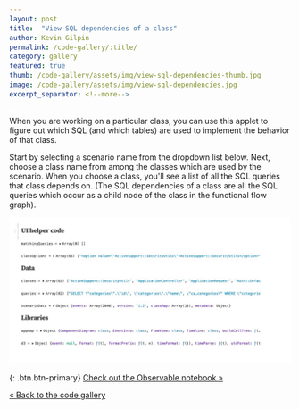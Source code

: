 ```yaml
---
layout: post
title:  "View SQL dependencies of a class"
author: Kevin Gilpin
permalink: /code-gallery/:title/
category: gallery
featured: true
thumb: /code-gallery/assets/img/view-sql-dependencies-thumb.jpg
image: /code-gallery/assets/img/view-sql-dependencies.jpg
excerpt_separator: <!--more-->
---
```

When you are working on a particular class, you can use this applet to figure out which SQL (and which tables) are used to implement the behavior of that class.

Start by selecting a scenario name from the dropdown list below. Next, choose a class name from among the classes which are used by the scenario. When you choose a class, you'll see a list of all the SQL queries that class depends on. (The SQL dependencies of a class are all the SQL queries which occur as a child node of the class in the functional flow graph).
<!--more-->

[![Check it out](/code-gallery/assets/img/view-sql-dependencies.jpg)](https://observablehq.com/@kgilpin/sql-dependencies-for-discourse-postscontroller-create-wh)

{: .btn.btn-primary}
[Check out the Observable notebook &raquo;](https://observablehq.com/@kgilpin/sql-dependencies-for-discourse-postscontroller-create-wh)

[&laquo; Back to the code gallery](/code-gallery)
